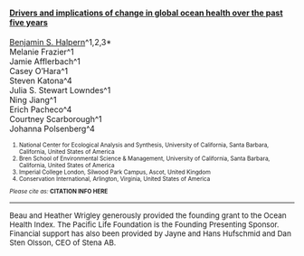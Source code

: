 #### [Drivers and implications of change in global ocean health over the past five years](https://www.google.com)

[Benjamin S. Halpern](mailto:halpern@nceas.ucsb.edu)^1,2,3*<br>
Melanie Frazier^1<br>
Jamie Afflerbach^1<br>
Casey O’Hara^1<br>
Steven Katona^4<br>
Julia S. Stewart Lowndes^1<br>
Ning Jiang^1<br>
Erich Pacheco^4<br>
Courtney Scarborough^1<br>
Johanna Polsenberg^4
</font>

<font size = 1>
<ol>
<li>National Center for Ecological Analysis and Synthesis, University of California, Santa Barbara, California, United States of America</li>
<li>Bren School of Environmental Science & Management, University of California, Santa Barbara, California, United States of America</li>
<li>Imperial College London, Silwood Park Campus, Ascot, United Kingdom</li>
<li>Conservation International, Arlington, Virginia, United States of America</li>
</ol>
</font>

<font size = 1>
<i>Please cite as:</i> <b>CITATION INFO HERE</b>
</font>

<hr>

<font size = 2>
Beau and Heather Wrigley generously provided the founding grant to the Ocean Health Index. The Pacific Life Foundation is the Founding Presenting Sponsor. Financial support has also been provided by Jayne and Hans Hufschmid and Dan Sten Olsson, CEO of Stena AB.
</font>
